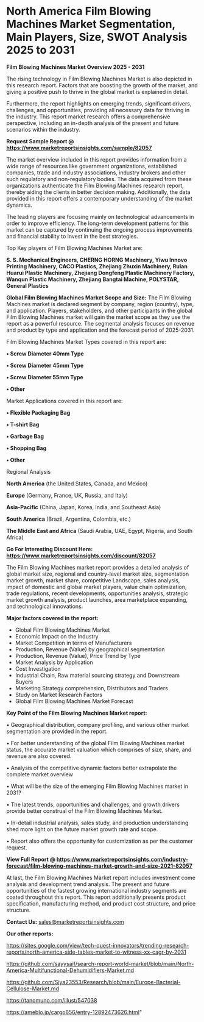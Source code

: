 # North America Film Blowing Machines Market Segmentation, Main Players, Size, SWOT Analysis 2025 to 2031

<Strong> Film Blowing Machines Market Overview 2025 - 2031</strong>

The rising technology in Film Blowing Machines Market is also depicted in this research report. Factors that are boosting the growth of the market, and giving a positive push to thrive in the global market is explained in detail.

Furthermore, the report highlights on emerging trends, significant drivers, challenges, and opportunities, providing all necessary data for thriving in the industry. This report market research offers a comprehensive perspective, including an in-depth analysis of the present and future scenarios within the industry.

<strong>Request Sample Report @ <a href=https://www.marketreportsinsights.com/sample/82057>https://www.marketreportsinsights.com/sample/82057</a></strong>

The market overview included in this report provides information from a wide range of resources like government organizations, established companies, trade and industry associations, industry brokers and other such regulatory and non-regulatory bodies. The data acquired from these organizations authenticate the Film Blowing Machines research report, thereby aiding the clients in better decision making. Additionally, the data provided in this report offers a contemporary understanding of the market dynamics.

The leading players are focusing mainly on technological advancements in order to improve efficiency. The long-term development patterns for this market can be captured by continuing the ongoing process improvements and financial stability to invest in the best strategies.

Top Key players of Film Blowing Machines Market are:

<strong>S. S. Mechanical Engineers, CHERNG HORNG Machinery, Yiwu Innovo Printing Machinery, CACO Plastics, Zhejiang Zhuxin Machinery, Ruian Huarui Plastic Machinery, Zhejiang Dongfeng Plastic Machinery Factory, Wanqun Plastic Machinery, Zhejiang Bangtai Machine, POLYSTAR, General Plastics</strong>

<strong><b>Global Film Blowing Machines Market Scope and Size:</b></strong>
The Film Blowing Machines market is declared segment by company, region (country), type, and application. Players, stakeholders, and other participants in the global Film Blowing Machines market will gain the market scope as they use the report as a powerful resource. The segmental analysis focuses on revenue and product by type and application and the forecast period of 2025-2031.

Film Blowing Machines Market Types covered in this report are:

<strong>• Screw Diameter 40mm Type

• Screw Diameter 45mm Type

• Screw Diameter 55mm Type

• Other</strong>

Market Applications covered in this report are:

<strong>• Flexible Packaging Bag

• T-shirt Bag

• Garbage Bag

• Shopping Bag

• Other</strong> 

Regional Analysis

<strong>North America</strong> (the United States, Canada, and Mexico)

<strong>Europe</strong> (Germany, France, UK, Russia, and Italy)

<strong>Asia-Pacific</strong> (China, Japan, Korea, India, and Southeast Asia)

<strong>South America</strong> (Brazil, Argentina, Colombia, etc.)

<strong>The Middle East and Africa</strong> (Saudi Arabia, UAE, Egypt, Nigeria, and South Africa)

<strong>Go For Interesting Discount Here: <a href=https://www.marketreportsinsights.com/discount/82057>https://www.marketreportsinsights.com/discount/82057</a></strong>

The Film Blowing Machines market report provides a detailed analysis of global market size, regional and country-level market size, segmentation market growth, market share, competitive Landscape, sales analysis, impact of domestic and global market players, value chain optimization, trade regulations, recent developments, opportunities analysis, strategic market growth analysis, product launches, area marketplace expanding, and technological innovations.

<strong><b>Major factors covered in the report:</b></strong>
<ul>
  <li>Global Film Blowing Machines Market </li>
  <li>Economic Impact on the Industry</li>
  <li>Market Competition in terms of Manufacturers</li>
  <li>Production, Revenue (Value) by geographical segmentation</li>
  <li>Production, Revenue (Value), Price Trend by Type</li>
  <li>Market Analysis by Application</li>
  <li>Cost Investigation</li>
  <li>Industrial Chain, Raw material sourcing strategy and Downstream Buyers</li>
  <li>Marketing Strategy comprehension, Distributors and Traders</li>
  <li>Study on Market Research Factors</li>
  <li>Global Film Blowing Machines Market Forecast</li>
</ul>

<strong><b>Key Point of the Film Blowing Machines Market report:</b></strong>

• Geographical distribution, company profiling, and various other market segmentation are provided in the report.

• For better understanding of the global Film Blowing Machines market status, the accurate market valuation which comprises of size, share, and revenue are also covered.

• Analysis of the competitive dynamic factors better extrapolate the complete market overview

• What will be the size of the emerging Film Blowing Machines market in 2031?

• The latest trends, opportunities and challenges, and growth drivers provide better construal of the Film Blowing Machines Market.

• In-detail industrial analysis, sales study, and production understanding shed more light on the future market growth rate and scope.

• Report also offers the opportunity for customization as per the customer request.

<strong><b>View Full Report @ <a href=https://www.marketreportsinsights.com/industry-forecast/film-blowing-machines-market-growth-and-size-2021-82057>https://www.marketreportsinsights.com/industry-forecast/film-blowing-machines-market-growth-and-size-2021-82057</a></b></strong>


At last, the Film Blowing Machines Market report includes investment come analysis and development trend analysis. The present and future opportunities of the fastest growing international industry segments are coated throughout this report. This report additionally presents product specification, manufacturing method, and product cost structure, and price structure.

<strong>Contact Us:</strong>
sales@marketreportsinsights.com

<strong>Our other reports:</strong>

<a href=https://sites.google.com/view/tech-quest-innovators/trending-research-reports/north-america-side-tables-market-to-witness-xx-cagr-by-2031>https://sites.google.com/view/tech-quest-innovators/trending-research-reports/north-america-side-tables-market-to-witness-xx-cagr-by-2031</a>

<a href=https://github.com/sayysaif/search-report-world-market/blob/main/North-America-Multifunctional-Dehumidifiers-Market.md>https://github.com/sayysaif/search-report-world-market/blob/main/North-America-Multifunctional-Dehumidifiers-Market.md</a>

<a href=https://github.com/Siya23553/Research/blob/main/Europe-Bacterial-Cellulose-Market.md>https://github.com/Siya23553/Research/blob/main/Europe-Bacterial-Cellulose-Market.md</a>

<a href=https://tanomuno.com/illust/547038>https://tanomuno.com/illust/547038</a>

<a href=https://ameblo.jp/cargo656/entry-12892473626.html>https://ameblo.jp/cargo656/entry-12892473626.html</a>"
